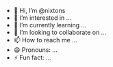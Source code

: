 - 👋 Hi, I’m @nixtons
- 👀 I’m interested in ...
- 🌱 I’m currently learning ...
- 💞️ I’m looking to collaborate on ...
- 📫 How to reach me ...
- 😄 Pronouns: ...
- ⚡ Fun fact: ...

<!---
nixtons/nixtons is a ✨ special ✨ repository because its `README.md` (this file) appears on your GitHub profile.
You can click the Preview link to take a look at your changes.
--->

